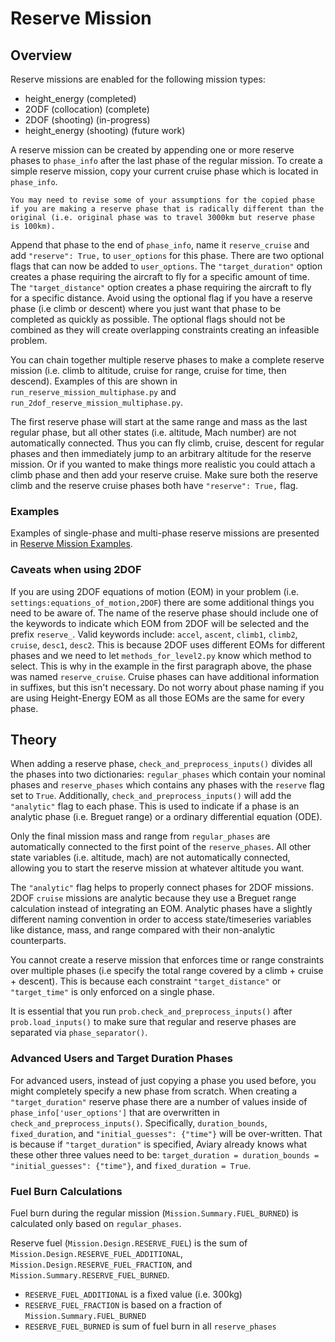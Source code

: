 # Reserve Mission

## Overview

Reserve missions are enabled for the following mission types:

* height_energy    (completed)
* 2ODF (collocation) (complete)
* 2DOF (shooting)    (in-progress)
* height_energy (shooting)    (future work)

A reserve mission can be created by appending one or more reserve phases to `phase_info` after the last phase of the regular mission.
To create a simple reserve mission, copy your current cruise phase which is located in `phase_info`.

```{note}
You may need to revise some of your assumptions for the copied phase if you are making a reserve phase that is radically different than the original (i.e. original phase was to travel 3000km but reserve phase is 100km).
```

Append that phase to the end of `phase_info`, name it `reserve_cruise` and add `"reserve": True,` to `user_options` for this phase.
There are two optional flags that can now be added to `user_options`.
The `"target_duration"` option creates a phase requiring the aircraft to fly for a specific amount of time.
The `"target_distance"` option creates a phase requiring the aircraft to fly for a specific distance.
Avoid using the optional flag if you have a reserve phase (i.e climb or descent) where you just want that phase to be completed as quickly as possible.
The optional flags should not be combined as they will create overlapping constraints creating an infeasible problem.

You can chain together multiple reserve phases to make a complete reserve mission (i.e. climb to altitude, cruise for range, cruise for time, then descend).
Examples of this are shown in `run_reserve_mission_multiphase.py` and `run_2dof_reserve_mission_multiphase.py`.

The first reserve phase will start at the same range and mass as the last regular phase, but all other states (i.e. altitude, Mach number) are not automatically connected.
Thus you can fly climb, cruise, descent for regular phases and then immediately jump to an arbitrary altitude for the reserve mission.
Or if you wanted to make things more realistic you could attach a climb phase and then add your reserve cruise.
Make sure both the reserve climb and the reserve cruise phases both have `"reserve": True,` flag.

### Examples

Examples of single-phase and multi-phase reserve missions are presented in [Reserve Mission Examples](../examples/reserve_missions.md).

### Caveats when using 2DOF

If you are using 2DOF equations of motion (EOM) in your problem (i.e. `settings:equations_of_motion,2DOF`) there are some additional things you need to be aware of.
The name of the reserve phase should include one of the keywords to indicate which EOM from 2DOF will be selected and the prefix `reserve_`.
Valid keywords include: `accel`, `ascent`, `climb1`, `climb2`, `cruise`, `desc1`, `desc2`.
This is because 2DOF uses different EOMs for different phases and we need to let `methods_for_level2.py` know which method to select.
This is why in the example in the first paragraph above, the phase was named `reserve_cruise`.
Cruise phases can have additional information in suffixes, but this isn't necessary.
Do not worry about phase naming if you are using Height-Energy EOM as all those EOMs are the same for every phase.

## Theory

When adding a reserve phase, `check_and_preprocess_inputs()` divides all the phases into two dictionaries: `regular_phases` which contain your nominal phases and `reserve_phases` which contains any phases with the `reserve` flag set to `True`.
Additionally, `check_and_preprocess_inputs()` will add the `"analytic"` flag to each phase.
This is used to indicate if a phase is an analytic phase (i.e. Breguet range) or a ordinary differential equation (ODE).

Only the final mission mass and range from `regular_phases` are automatically connected to the first point of the `reserve_phases`.
All other state variables (i.e. altitude, mach) are not automatically connected, allowing you to start the reserve mission at whatever altitude you want.

The `"analytic"` flag helps to properly connect phases for 2DOF missions.
2DOF `cruise` missions are analytic because they use a Breguet range calculation instead of integrating an EOM. 
Analytic phases have a slightly different naming convention in order to access state/timeseries variables like distance, mass, and range compared with their non-analytic counterparts.

You cannot create a reserve mission that enforces time or range constraints over multiple phases (i.e specify the total range covered by a climb + cruise + descent).
This is because each constraint `"target_distance"` or `"target_time"` is only enforced on a single phase.

It is essential that you run `prob.check_and_preprocess_inputs()` after `prob.load_inputs()` to make sure that regular and reserve phases are separated via `phase_separator()`.

### Advanced Users and Target Duration Phases

For advanced users, instead of just copying a phase you used before, you might completely specify a new phase from scratch. 
When creating a `"target_duration"` reserve phase there are a number of values inside of `phase_info['user_options']` that are overwritten in `check_and_preprocess_inputs()`. 
Specifically, `duration_bounds`, `fixed_duration`, and `"initial_guesses": {"time"}` will be over-written. 
That is because if `"target_duration"` is specified, Aviary already knows what these other three values need to be: `target_duration = duration_bounds = "initial_guesses": {"time"}`, and `fixed_duration = True`.

### Fuel Burn Calculations

Fuel burn during the regular mission (`Mission.Summary.FUEL_BURNED`) is calculated only based on `regular_phases`.

Reserve fuel (`Mission.Design.RESERVE_FUEL`) is the sum of `Mission.Design.RESERVE_FUEL_ADDITIONAL`, `Mission.Design.RESERVE_FUEL_FRACTION`, and `Mission.Summary.RESERVE_FUEL_BURNED`.

* `RESERVE_FUEL_ADDITIONAL` is a fixed value (i.e. 300kg)
* `RESERVE_FUEL_FRACTION` is based on a fraction of `Mission.Summary.FUEL_BURNED`
* `RESERVE_FUEL_BURNED` is sum of fuel burn in all `reserve_phases`
